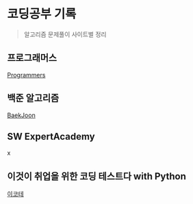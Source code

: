 # 코딩공부 기록

> 알고리즘 문제풀이 사이트별 정리 

## 프로그래머스
[Programmers](https://github.com/sw930718/CodeLearning/tree/main/Programmers)

## 백준 알고리즘
[BaekJoon](https://github.com/sw930718/CodeLearning/tree/main/BaekJoon)

## SW ExpertAcademy
x

## 이것이 취업을 위한 코딩 테스트다 with Python
[이코테](https://github.com/sw930718/CodeLearning/tree/main/%EC%9D%B4%EA%B2%83%EC%9D%B4%EC%BD%94%EB%94%A9%ED%85%8C%EC%8A%A4%ED%8A%B8%EB%8B%A4)
